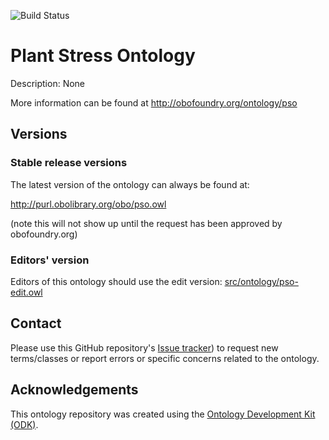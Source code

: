 
![Build Status](https://github.com/marieALaporte/pso/workflows/CI/badge.svg)
# Plant Stress Ontology

Description: None

More information can be found at http://obofoundry.org/ontology/pso

## Versions

### Stable release versions

The latest version of the ontology can always be found at:

http://purl.obolibrary.org/obo/pso.owl

(note this will not show up until the request has been approved by obofoundry.org)

### Editors' version

Editors of this ontology should use the edit version: [src/ontology/pso-edit.owl](src/ontology/pso-edit.owl)

## Contact

Please use this GitHub repository's [Issue tracker](https://github.com/Planteome/plant-stress-ontology/issues)) to request new terms/classes or report errors or specific concerns related to the ontology.

## Acknowledgements

This ontology repository was created using the [Ontology Development Kit (ODK)](https://github.com/INCATools/ontology-development-kit).
